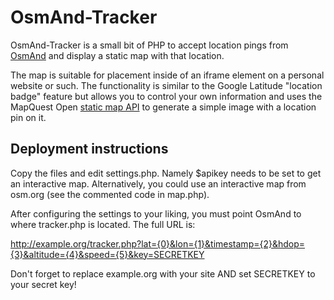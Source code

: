 OsmAnd-Tracker
=========

OsmAnd-Tracker is a small bit of PHP to accept location pings from
[OsmAnd](http://www.osmand.net) and display a static map with that location. 

The map is suitable for placement inside of an iframe element on a personal
website or such. The functionality is similar to the Google Latitude "location
badge" feature but allows you to control your own information and uses the
MapQuest Open [static map API](http://open.mapquestapi.com/staticmap/) to
generate a simple image with a location pin on it.

## Deployment instructions

Copy the files and edit settings.php. Namely $apikey needs to be set to get an
interactive map. Alternatively, you could use an interactive map from osm.org
(see the commented code in map.php).

After configuring the settings to your liking, you must point OsmAnd to where
tracker.php is located. The full URL is:

http://example.org/tracker.php?lat={0}&lon={1}&timestamp={2}&hdop={3}&altitude={4}&speed={5}&key=SECRETKEY

Don't forget to replace example.org with your site AND set SECRETKEY to your
secret key!

